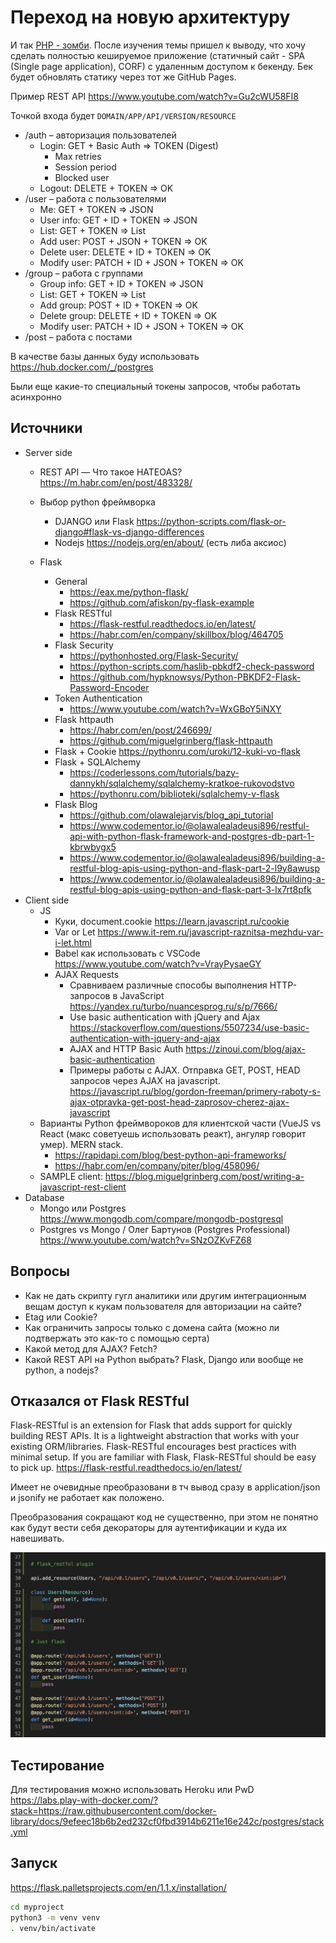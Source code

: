 # Переход на новую архитектуру

И так [PHP - зомби](https://vc.ru/dev/90977-zhiv-li-php). После изучения темы пришел к выводу, что хочу сделать полностью кешируемое приложение (статичный сайт - SPA (Single page application), CORF) с удаленным доступом к бекенду. Бек будет обновлять статику через тот же GitHub Pages.

Пример REST API https://www.youtube.com/watch?v=Gu2cWU58FI8

Точкой входа будет `DOMAIN/APP/API/VERSION/RESOURCE`

* /auth – авторизация пользователей
  * Login: GET + Basic Auth => TOKEN (Digest)
    * Max retries
    * Session period
    * Blocked user
  * Logout: DELETE + TOKEN => OK
* /user – работа с пользователями
  * Me: GET + TOKEN => JSON
  * User info: GET + ID + TOKEN => JSON
  * List: GET + TOKEN => List
  * Add user: POST + JSON + TOKEN => OK
  * Delete user: DELETE + ID + TOKEN => OK
  * Modify user: PATCH + ID + JSON + TOKEN => OK
* /group – работа с группами
  * Group info: GET + ID + TOKEN => JSON
  * List: GET + TOKEN => List
  * Add group: POST + ID + TOKEN => OK
  * Delete group: DELETE + ID + TOKEN => OK
  * Modify user: PATCH + ID + JSON + TOKEN => OK
* /post – работа с постами

В качестве базы данных буду использовать https://hub.docker.com/_/postgres

Были еще какие-то специальный токены запросов, чтобы работать асинхронно

## Источники

* Server side
  * REST API — Что такое HATEOAS? https://m.habr.com/en/post/483328/

  * Выбор python фреймворка
    * DJANGO или Flask https://python-scripts.com/flask-or-django#flask-vs-django-differences
    * Nodejs https://nodejs.org/en/about/ (есть либа аксиос)
  * Flask
    * General
      * https://eax.me/python-flask/
      * https://github.com/afiskon/py-flask-example
    * Flask RESTful
      * https://flask-restful.readthedocs.io/en/latest/
      * https://habr.com/en/company/skillbox/blog/464705
    * Flask Security
      * https://pythonhosted.org/Flask-Security/
      * https://python-scripts.com/haslib-pbkdf2-check-password
      * https://github.com/hypknowsys/Python-PBKDF2-Flask-Password-Encoder
    * Token Authentication
      * https://www.youtube.com/watch?v=WxGBoY5iNXY
    * Flask httpauth
      * https://habr.com/en/post/246699/
      * https://github.com/miguelgrinberg/flask-httpauth
    * Flask + Cookie https://pythonru.com/uroki/12-kuki-vo-flask
    * Flask + SQLAlchemy
      * https://coderlessons.com/tutorials/bazy-dannykh/sqlalchemy/sqlalchemy-kratkoe-rukovodstvo
      * https://pythonru.com/biblioteki/sqlalchemy-v-flask
    * Flask Blog
      * https://github.com/olawalejarvis/blog_api_tutorial
      * https://www.codementor.io/@olawalealadeusi896/restful-api-with-python-flask-framework-and-postgres-db-part-1-kbrwbygx5
      * https://www.codementor.io/@olawalealadeusi896/building-a-restful-blog-apis-using-python-and-flask-part-2-l9y8awusp
      * https://www.codementor.io/@olawalealadeusi896/building-a-restful-blog-apis-using-python-and-flask-part-3-lx7rt8pfk
* Client side
  * JS
    * Куки, document.cookie https://learn.javascript.ru/cookie
    * Var or Let https://www.it-rem.ru/javascript-raznitsa-mezhdu-var-i-let.html
    * Babel как использовать с VSCode https://www.youtube.com/watch?v=VrayPysaeGY
    * AJAX Requests
      * Сравниваем различные способы выполнения HTTP-запросов в JavaScript https://yandex.ru/turbo/nuancesprog.ru/s/p/7666/
      * Use basic authentication with jQuery and Ajax https://stackoverflow.com/questions/5507234/use-basic-authentication-with-jquery-and-ajax
      * AJAX and HTTP Basic Auth https://zinoui.com/blog/ajax-basic-authentication
      * Примеры работы с AJAX. Отправка GET, POST, HEAD запросов через AJAX на javascript. https://javascript.ru/blog/gordon-freeman/primery-raboty-s-ajax-otpravka-get-post-head-zaprosov-cherez-ajax-javascript
  * Варианты Python фреймвороков для клиентской части (VueJS vs React (макс советуешь использовать реакт), ангуляр говорит умер). MERN stack.
    * https://rapidapi.com/blog/best-python-api-frameworks/
    * https://habr.com/en/company/piter/blog/458096/
  * SAMPLE client: https://blog.miguelgrinberg.com/post/writing-a-javascript-rest-client
* Database
  * Mongo или Postgres https://www.mongodb.com/compare/mongodb-postgresql
  * Postgres vs Mongo / Олег Бартунов (Postgres Professional) https://www.youtube.com/watch?v=SNzOZKvFZ68

## Вопросы

* Как не дать скрипту гугл аналитики или другим интеграционным вещам доступ к кукам пользователя для авторизации на сайте?
* Etag или Cookie?
* Как ограничить запросы только с домена сайта (можно ли подтвержать это как-то с помощью серта)
* Какой метод для AJAX? Fetch?
* Какой REST API на Python выбрать? Flask, Django или вообще не python, а nodejs?

## Отказался от Flask RESTful

Flask-RESTful is an extension for Flask that adds support for quickly building REST APIs. It is a lightweight abstraction that works with your existing ORM/libraries. Flask-RESTful encourages best practices with minimal setup. If you are familiar with Flask, Flask-RESTful should be easy to pick up. https://flask-restful.readthedocs.io/en/latest/

Имеет не очевидные преобразовани в тч вывод сразу в application/json и jsonify не работает как положено.

Преобразования сокращают код не существенно, при этом не понятно как будут вести себя декораторы для аутентификации и куда их навешивать.

![image](./images/Screenshot_2020-10-26_at_12.22.49.png)

## Тестирование

Для тестирования можно использовать Heroku или PwD
https://labs.play-with-docker.com/?stack=https://raw.githubusercontent.com/docker-library/docs/9efeec18b6b2ed232cf0fbd3914b6211e16e242c/postgres/stack.yml

## Запуск

https://flask.palletsprojects.com/en/1.1.x/installation/

```bash
cd myproject
python3 -m venv venv
. venv/bin/activate
```
